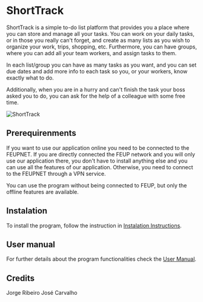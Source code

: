 # ShortTrack

ShortTrack is a simple to-do list platform that provides you a place where you can store and manage all your tasks. You can work on your daily tasks, or in those you really can't forget, and create as many lists as you wish to organize your work, trips, shopping, etc. Furthermore, you can have groups, where you can add all your team workers, and assign tasks to them.

In each list/group you can have as many tasks as you want, and you can set due dates and add more info to each task so you, or your workers, know exactly what to do.

Additionally, when you are in a hurry and can't finish the task your boss asked you to do, you can ask for the help of a colleague with some free time.

![ShortTrack](https://user-images.githubusercontent.com/87664889/233634685-55372398-f9ab-48b9-94dd-7595e59d6432.png)

## Prerequirenments

If you want to use our application online you need to be connected to the FEUPNET. If you are directly connected the FEUP network and you will only use our application there, you don't have to install anything else and you can use all the features of our application. Otherwise, you need to connect to the FEUPNET through a VPN service.

You can use the program without being connected to FEUP, but only the offline features are available.

## Instalation

To install the program, follow the instruction in [Instalation Instructions](https://github.com/JFranciscoCarvalho/ShortTrack/blob/13e7c89f70856471cd9b026981230de46b5d0756/documentation/Instalation%20Instructions/Instalation_Instructions.md).

## User manual

For further details about the program functionalities check the [User Manual](https://github.com/JFranciscoCarvalho/ShortTrack/blob/13e7c89f70856471cd9b026981230de46b5d0756/documentation/User%20Manual/User_Manual.pdf).

## Credits

Jorge Ribeiro
José Carvalho
